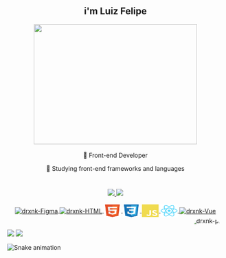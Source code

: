 <div style="display: block" align="center">
  <h2>
    i'm Luiz Felipe
  </h2>
  <img height="280px" width="380px" src="https://cdn.discordapp.com/attachments/916096730712391730/939013127939457024/gifpick.gif"/>
  <p>🤖 Front-end Developer</p>
  <p>📖 Studying front-end frameworks and languages</p>
  <h1></h1>
 </div>


<div align="center">
  <a href="https://github.com/drxnk">
  <img height="180em" src="https://github-readme-stats.vercel.app/api?username=drxnk&show_icons=true&theme=tokyonight&include_all_commits=true&count_private=true"/>
  <img height="180em" src="https://github-readme-stats.vercel.app/api/top-langs/?username=drxnk&layout=compact&langs_count=7&theme=tokyonight"/>
</div>
<div align="center" style="display: inline_block"><br>
  <img align="center" alt="drxnk-Figma" height="30" width="40" src="https://cdn.jsdelivr.net/gh/devicons/devicon/icons/figma/figma-original.svg" />
  <img align="center" alt="drxnk-HTML" height="30" width="40" src="https://cdn.jsdelivr.net/gh/devicons/devicon/icons/xd/xd-line.svg" />
  <img align="center" alt="drxnk-HTML" height="30" width="40" src="https://raw.githubusercontent.com/devicons/devicon/master/icons/html5/html5-original.svg">
  <img align="center" alt="drxnk-CSS" height="30" width="40" src="https://raw.githubusercontent.com/devicons/devicon/master/icons/css3/css3-original.svg">
  <img align="center" alt="drxnk-Js" height="30" width="40" src="https://raw.githubusercontent.com/devicons/devicon/master/icons/javascript/javascript-plain.svg">
  <img align="center" alt="drxnk-React" height="30" width="40" src="https://raw.githubusercontent.com/devicons/devicon/master/icons/react/react-original.svg">
  <img align="center" alt="drxnk-Vue" height="30" width="40" src="https://cdn.jsdelivr.net/gh/devicons/devicon/icons/vuejs/vuejs-original.svg" />
  <img align="right" alt="drxnk-pic" height="150" style="border-radius:50px;" src="https://cdn.discordapp.com/attachments/916096730712391730/939006337843609672/me.jpg?width=800&height=800">
</div>
  
  ##
 
<div>
  <a href = "mailto:luizfelipecode@hotmail.com"><img src="https://img.shields.io/badge/-Gmail-%23333?style=for-the-badge&logo=gmail&logoColor=white" target="_blank"></a>
  <a href = "https://github.com/drxnk"><img src="https://img.shields.io/badge/GitHub-100000?style=for-the-badge&logo=github&logoColor=white" target="_blank"></a>
 
  ![Snake animation](https://github.com/drxnk/drxnk/blob/output/github-contribution-grid-snake.svg)
 
</div>

